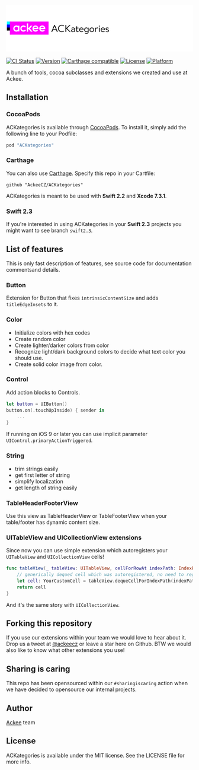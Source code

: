 ![ackee|ACKategories](https://github.com/AckeeCZ/ACKategories/blob/master/Resources/cover-image.png)

[![CI Status](http://img.shields.io/travis/AckeeCZ/ACKategories.svg?style=flat)](https://travis-ci.org/AckeeCZ/ACKategories)
[![Version](https://img.shields.io/cocoapods/v/ACKategories.svg?style=flat)](http://cocoapods.org/pods/ACKategories)
[![Carthage compatible](https://img.shields.io/badge/Carthage-compatible-4BC51D.svg?style=flat)](https://github.com/Carthage/Carthage)
[![License](https://img.shields.io/cocoapods/l/ACKategories.svg?style=flat)](http://cocoapods.org/pods/ACKategories)
[![Platform](https://img.shields.io/cocoapods/p/ACKategories.svg?style=flat)](http://cocoapods.org/pods/ACKategories)

A bunch of tools, cocoa subclasses and extensions we created and use at Ackee.

## Installation

### CocoaPods

ACKategories is available through [CocoaPods](http://cocoapods.org). To install it, simply add the following line to your Podfile:

```ruby
pod "ACKategories"
```

### Carthage

You can also use [Carthage](https://github.com/Carthage/Carthage). Specify this repo in your Cartfile:

```
github "AckeeCZ/ACKategories"
```

ACKategories is meant to be used with **Swift 2.2** and **Xcode 7.3.1**.

### Swift 2.3
If you're interested in using ACKategories in your **Swift 2.3** projects you might want to see branch `swift2.3`.

## List of features
This is only fast description of features, see source code for documentation commentsand details.

### Button
Extension for Button that fixes `intrinsicContentSize` and adds `titleEdgeInsets` to it.

### Color
- Initialize colors with hex codes
- Create random color
- Create lighter/darker colors from color
- Recognize light/dark background colors to decide what text color you should use.
- Create solid color image from color.

### Control
Add action blocks to Controls.
```swift
let button = UIButton()
button.on(.touchUpInside) { sender in
    ...
}
```
If running on iOS 9 or later you can use implicit parameter `UIControl.primaryActionTriggered`.

### String
- trim strings easily
- get first letter of string
- simplify localization
- get length of string easily

### TableHeaderFooterView
Use this view as TableHeaderView or TableFooterView when your table/footer has dynamic content size.

### UITableView and UICollectionView extensions
Since now you can use simple extension which autoregisters your `UITableView` and `UICollectionView` cells!
```swift
func tableView(_ tableView: UITableView, cellForRowAt indexPath: IndexPath) -> UITableViewCell {
    // generically dequed cell which was autoregistered, no need to register your cells in advance
    let cell: YourCustomCell = tableView.dequeCellForIndexPath(indexPath)
    return cell
}
```
And it's the same story with `UICollectionView`.

## Forking this repository 
If you use our extensions within your team we would love to hear about it. Drop us a tweet at [@ackeecz][1] or leave a star here on Github. BTW we would also like to know what other extensions you use!

## Sharing is caring
This repo has been opensourced within our `#sharingiscaring` action when we have decided to opensource our internal projects.

## Author

[Ackee](https://ackee.cz) team

## License

ACKategories is available under the MIT license. See the LICENSE file for more info.

[1]:	https://twitter.com/AckeeCZ
